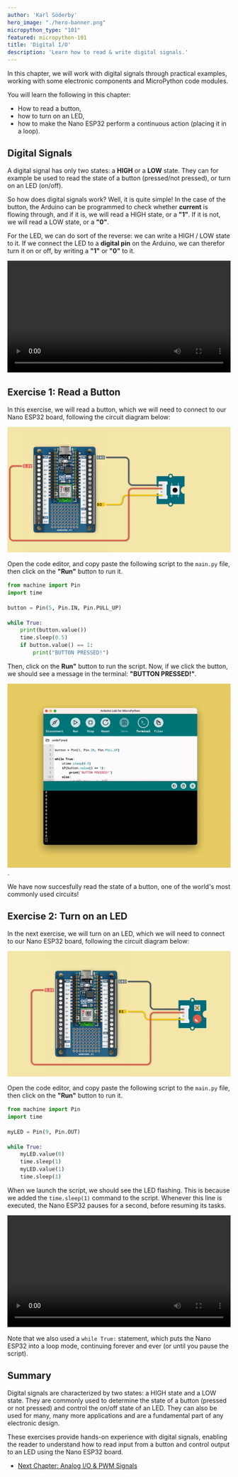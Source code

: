 ```yaml
---
author: 'Karl Söderby'
hero_image: "./hero-banner.png"
micropython_type: "101"
featured: micropython-101
title: 'Digital I/O'
description: 'Learn how to read & write digital signals.'
---
```


In this chapter, we will work with digital signals through practical examples, working with some electronic components and MicroPython code modules.

You will learn the following in this chapter:
- How to read a button,
- how to turn on an LED,
- how to make the Nano ESP32 perform a continuous action (placing it in a loop).

## Digital Signals

A digital signal has only two states: a **HIGH** or a **LOW** state. They can for example be used to read the state of a button (pressed/not pressed), or turn on an LED (on/off).

So how does digital signals work? Well, it is quite simple! In the case of the button, the Arduino can be programmed to check whether **current** is flowing through, and if it is, we will read a HIGH state, or a **"1"**. If it is not, we will read a LOW state, or a **"0"**.

For the LED, we can do sort of the reverse: we can write a HIGH / LOW state to it. If we connect the LED to a **digital pin** on the Arduino, we can therefor turn it on or off, by writing a **"1"** or **"0"** to it.

<video width="100%" loop autoplay>
<source src="assets/button+led.mp4" type="video/mp4" />
</video>

## Exercise 1: Read a Button

In this exercise, we will read a button, which we will need to connect to our Nano ESP32 board, following the circuit diagram below:

![Button Circuit.](assets/button.png)

Open the code editor, and copy paste the following script to the `main.py` file, then click on the **"Run"** button to run it.

```python
from machine import Pin
import time

button = Pin(5, Pin.IN, Pin.PULL_UP)

while True:
    print(button.value())
    time.sleep(0.5)
    if button.value() == 1:
        print("BUTTON PRESSED!")
```

Then, click on the **Run"** button to run the script. Now, if we click the button, we should see a message in the terminal: **"BUTTON PRESSED!"**.

![Button pressed.](assets/button.gif).

We have now succesfully read the state of a button, one of the world's most commonly used circuits!

## Exercise 2: Turn on an LED

In the next exercise, we will turn on an LED, which we will need to connect to our Nano ESP32 board, following the circuit diagram below:

![LED circuit.](assets/led.png)

Open the code editor, and copy paste the following script to the `main.py` file, then click on the **"Run"** button to run it.

```python
from machine import Pin
import time

myLED = Pin(9, Pin.OUT) 

while True:
    myLED.value(0)
    time.sleep(1)  
    myLED.value(1)
    time.sleep(1)
``` 

When we launch the script, we should see the LED flashing. This is because we added the `time.sleep(1)` command to the script. Whenever this line is executed, the Nano ESP32 pauses for a second, before resuming its tasks.

<video width="100%" loop autoplay>
<source src="assets/led.mp4" type="video/mp4" />
</video>


Note that we also used a `while True:` statement, which puts the Nano ESP32 into a loop mode, continuing forever and ever (or until you pause the script).

## Summary

Digital signals are characterized by two states: a HIGH state and a LOW state. They are commonly used to determine the state of a button (pressed or not pressed) and control the on/off state of an LED. They can also be used for many, many more applications and are a fundamental part of any electronic design.

These exercises provide hands-on experience with digital signals, enabling the reader to understand how to read input from a button and control output to an LED using the Nano ESP32 board.

- [Next Chapter: Analog I/O & PWM Signals](/micropython-course/course/analog)